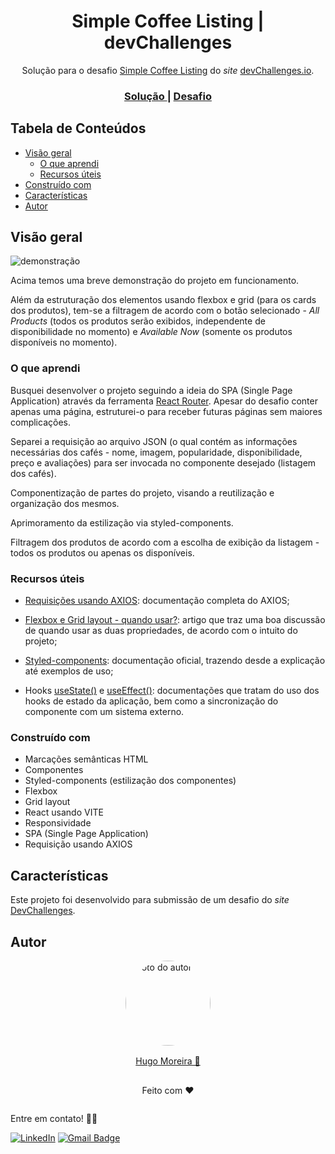 <h1 align="center">Simple Coffee Listing | devChallenges</h1>

<div align="center">
   Solução para o desafio <a href="https://devchallenges.io/challenge/simple-coffee-listing" target="_blank">Simple Coffee Listing</a> do <i>site</i> <a href="http://devchallenges.io" target="_blank">devChallenges.io</a>.
</div>

<div align="center">
  <h3>
    <a href="https://hugo-moreira91.github.io/flip-coin/">
      Solução
    </a>
    <span> | </span>
    <a href="https://devchallenges.io/challenge/simple-coffee-listing">
      Desafio
    </a>
  </h3>
</div>

## Tabela de Conteúdos

- [Visão geral](#visão-geral)
  - [O que aprendi](#o-que-aprendi)
  - [Recursos úteis](#recursos-úteis)
- [Construído com](#construído-com)
- [Características](#características)
- [Autor](#autor)

## Visão geral

![demonstração](./public/medias/project-flip-coin-demonstration.gif)

Acima temos uma breve demonstração do projeto em funcionamento. 

Além da estruturação dos elementos usando flexbox e grid (para os cards dos produtos), tem-se a filtragem de acordo com o botão selecionado - *All Products* (todos os produtos serão exibidos, independente de disponibilidade no momento) e *Available Now* (somente os produtos disponíveis no momento).

### O que aprendi

Busquei desenvolver o projeto seguindo a ideia do SPA (Single Page Application) através da ferramenta [React Router](https://v5.reactrouter.com/web/guides/quick-start). Apesar do desafio conter apenas uma página, estruturei-o para receber futuras páginas sem maiores complicações.

Separei a requisição ao arquivo JSON (o qual contém as informações necessárias dos cafés - nome, imagem, popularidade, disponibilidade, preço e avaliações) para ser invocada no componente desejado (listagem dos cafés).

Componentização de partes do projeto, visando a reutilização e organização dos mesmos.

Aprimoramento da estilização via styled-components.

Filtragem dos produtos de acordo com a escolha de exibição da listagem - todos os produtos ou apenas os disponíveis.

### Recursos úteis

- [Requisições usando AXIOS](https://axios-http.com/docs/intro): documentação completa do AXIOS;

- [Flexbox e Grid layout - quando usar?](https://dev.to/codecasts/grid-para-layout-flexbox-para-componentes-gb3): artigo que traz uma boa discussão de quando usar as duas propriedades, de acordo com o intuito do projeto;

- [Styled-components](https://styled-components.com/docs): documentação oficial, trazendo desde a explicação até exemplos de uso;

- Hooks [useState()](https://react.dev/reference/react/useState) e [useEffect()](https://react.dev/reference/react/useEffect): documentações que tratam do uso dos hooks de estado da aplicação, bem como a sincronização do componente com um sistema externo. 

### Construído com

- Marcações semânticas HTML
- Componentes
- Styled-components (estilização dos componentes)
- Flexbox
- Grid layout
- React usando VITE
- Responsividade
- SPA (Single Page Application)
- Requisição usando AXIOS

## Características

Este projeto foi desenvolvido para submissão de um desafio do *site* [DevChallenges](https://devchallenges.io/challenges-dashboard).

## Autor

<div style="display: flex; flex-direction: column; align-items: center; justify-content: center;">
  <img style="border-radius: 50%; width: 8.5rem" src="https://avatars.githubusercontent.com/u/129432443?s=400&u=ff3281ddf2cf31d4a71b01d46fcb4d8452398749&v=4" alt="Foto do autor">
  <a style="margin: 1rem 0;" href="https://github.com/Hugo-Moreira91">Hugo Moreira 🚀</a>
  <p>Feito com ❤️</p>
</div>

Entre em contato! ✍🏽

[![LinkedIn](https://img.shields.io/badge/LinkedIn-Hugo%20Moreira-blue?style=flat-square&logo=linkedin)](https://www.linkedin.com/in/hugo-c%C3%A9sar-santos-moreira-a10823248/)
[![Gmail Badge](https://img.shields.io/badge/-hugo.cesar91@gmail.com-c14438?style=flat-square&logo=Gmail&logoColor=white&link=mailto:hugo.cesar91@gmail.com)](mailto:hugo.cesar91@gmail.com)
